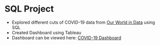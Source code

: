 # SQL Project
* Explored different cuts of COVID-19 data from [Our World in Data](https://ourworldindata.org/covid-deaths) using SQL
* Created Dashboard using Tableau
* Dashboard can be viewed here: [COVID-19 Dashboard](https://public.tableau.com/app/profile/eden.ng2391/viz/shared/3MKFGJ6JF)
